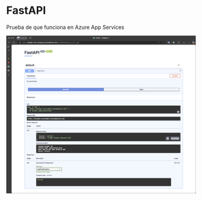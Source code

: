# FastAPI

Prueba de que funciona en Azure App Services

![1743019739910](image/README/1743019739910.png)
